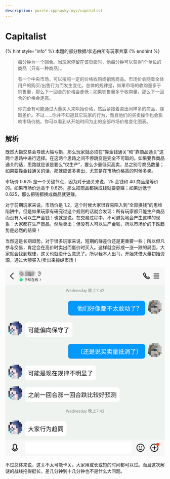 ```yaml
---
description: puzzle.cpphusky.xyz/capitalist
---
```


# Capitalist

{% hint style="info" %}
本题的部分数据/状态由所有玩家共享
{% endhint %}

> 每分钟为一个回合。当玩家停留在该页面时，他每分钟可以获得1个单位的商品（只有一种商品）。
>
> 有一个中央市场，可以按照一定的价格收购或销售商品。市场价会随着全体用户的购买/出售行为而发生变化。总体的规律是，如果市场的收购量多于销售量，那么下一回合的价格会走低；如果销售量多于收购量，那么下一回合的价格会走高。
>
> 你完全有可能通过大量买入来哄抬价格，然后紧接着卖出同样多的商品，赚取差价。不过……你并不知道其它玩家的行为，而且他们的买卖操作也会影响市场价格。你可以看到从开始时间为止的全部市场价格变化图表。

## 解析

既然大额交易会导致大幅亏损，那么玩家就必须在“靠金钱通关”和“靠商品通关”这两个思路中进行选择。在这两个思路之间不停跳变是完全不可取的。如果要靠商品通关的话，思路就应该是要么“仅生产”，要么少量低买高卖，总之别亏商品数量；如果要靠金钱通关的话，那就应该多卖出，尤其是在市场价格高的时候多卖。

市场价 0.625 是一个关键节点，因为对于通关来说，25 金钱和 40 商品是等价的。如果市场价远高于 0.625，那么把商品都换成钱就要更赚；如果远低于 0.625，那么把钱都换成商品就更赚。

对于前期玩家来说，市场价是 1.2，这个时候大家很容易陷入到“全部换钱”的思维陷阱中。但是如果玩家有研究过这个规则的话就会发现：所有玩家都只能生产商品而没有人可以生产金钱！也就是说，在交易过程中，不可避免地会产生这样的现象：大家都在生产商品，然后卖出；但没有人可以生产金钱，所以市场价的下跌趋势是必然的结果！

当然这是长期趋势。对于很多玩家来说，短期的赚差价还是更重要一些；所以但凡参与交易，肯定会在高价时卖出而低价时买入。这样就会形成一涨一跌的局面，大家就会找到规律，这关也就没什么意思了。所以我本人出马，开始凭借大量初始资源，通过大额买入/卖出来操纵市场！

![capitalist](./attachment/capitalist.png)

不过总体来说，这关不太可能卡关，大家用或长或短的时间都可以过。而且这次解谜的战线拖得挺长，差几分钟到十几分钟也不是什么大问题。
